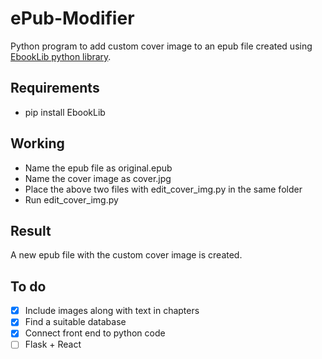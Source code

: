 # ePub-Modifier
Python program to add custom cover image to an epub file created using [EbookLib python library](https://pypi.org/project/EbookLib/).

## Requirements
- pip install EbookLib


## Working
- Name the epub file as original.epub
- Name the cover image as cover.jpg
- Place the above two files with edit_cover_img.py in the same folder
- Run edit_cover_img.py

## Result
A new epub file with the custom cover image is created.

## To do
- [X] Include images along with text in chapters
- [X] Find a suitable database
- [X] Connect front end to python code
- [ ] Flask + React
